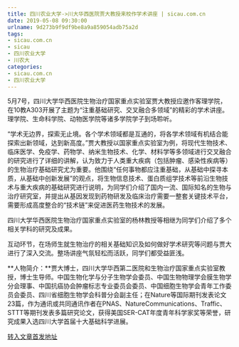 ```yaml
---
title: 四川农业大学->川大华西医院贾大教授来校作学术讲座 | sicau.com.cn
date: 2019-05-08 09:30:00
urlname: 9d273b9f9df9be8a9a859054adb75a2d
tags: 
- sicau.com.cn
- sicau
- 四川农业大学
- 川农大
categories:
- sicau.com.cn
- 四川农业大学
---
```



5月7号，四川大学华西医院生物治疗国家重点实验室贾大教授应邀作客理学院，在10教A303开展了主题为“注重基础研究、交叉融合多领域”的精彩的学术讲座。理学院、生命科学院、动物医学院等诸多学院学子到场聆听。

“学术无边界，探索无止境。各个学术领域都是互通的，将各学术领域有机结合能探索出新领域，达到新高度。”贾大教授以国家重点实验室为例，将现代生物技术、临床医学、免疫学、药物学、纳米生物技术、化学、材料学等多领域进行交叉融合的研究进行了详细的讲解，认为致力于人类重大疾病（包括肿瘤、感染性疾病等）的生物治疗基础研究尤为重要。他围绕“任何事物都应注重基础，从基础中探寻本质，从基础中创新发展”的观点，将生物信息技术、蛋白质组学技术等前沿生物技术与重大疾病的基础研究进行说明，为同学们介绍了国内一流、国际知名的生物与治疗研究室，并提出从基因发现到药物研发及临床治疗需要一整套关键技术平台，需要形成高度整合的“技术链”来促进医药生物技术的发展。

四川大学华西医院生物治疗国家重点实验室的杨林教授等相继为同学们介绍了多个相关学科的研究及成果。

互动环节，在场师生就生物治疗的相关基础知识及如何做好学术研究等问题与贾大进行了深入交流。整场讲座气氛轻松而活跃，同学们都受益匪浅。

**人物简介：**贾大博士，四川大学华西第二医院和生物治疗国家重点实验室教授，博士生导师。中国生物化学与分子生物学会委员、中国生物物理学会膜生物学分会理事、中国抗癌协会肿瘤标志专业委员会委员、中国细胞生物学会青年工作委员会委员、四川省细胞生物学会科普分会副主任；在Nature等国际期刊发表论文23篇，作为通讯或共同通讯作者在PNAS、NatureCommunications、Traffic、STTT等期刊发表多篇研究论文，获得美国SER-CAT年度青年科学家奖等荣誉，研究成果入选四川大学首届十大基础科学进展。





[转入文章首发地址](https://news.sicau.edu.cn/info/1078/51074.htm)